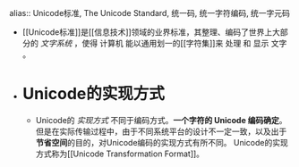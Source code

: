 alias:: Unicode标准, The Unicode Standard, 统一码, 统一字符编码, 统一字元码

- [[Unicode标准]]是[[信息技术]]领域的业界标准，其整理、编码了世界上大部分的 *文字系统* ，使得 计算机 能以通用划一的[[字符集]]来 处理 和 显示 文字 。
- # Unicode的实现方式
	- Unicode的 *实现方式* 不同于编码方式。**一个字符的 Unicode 编码确定**。但是在实际传输过程中，由于不同系统平台的设计不一定一致，以及出于**节省空间**的目的，对Unicode编码的实现方式有所不同。
	  Unicode的实现方式称为[[Unicode Transformation Format]]。